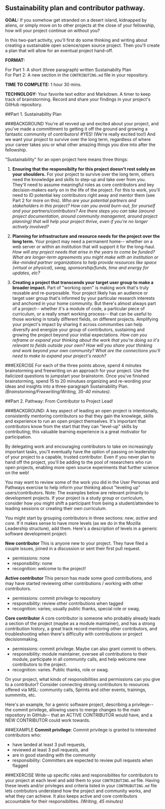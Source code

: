 ## Sustainability plan and contributor pathway.

**GOAL:** If you somehow get stranded on a desert island, kidnapped by aliens, or simply move on to other projects at the close of your fellowship, how will your project continue on without you?

In this two-part activity, you'll first do some thinking and writing about creating a sustainable open science/open source project. Then you'll create a plan that will allow for an eventual project hand-off.

**FORMAT:**

For Part 1: A short (three paragraph) written Sustainabilty Plan  
For Part 2: A new section in the `CONTRIBUTING.md` file in your repository.

**TIME TO COMPLETE:** 1 hour 30 mins.

**TECHNOLOGY:** Your favorite text editor and Markdown. A timer to keep track of brainstorming. Record and share your findings in your project's GitHub repository.

##Part 1. Sustainability Plan

###BACKGROUND
You're all revved up and excited about your project, and you've made a committment to getting it off the ground and growing a fantastic community of contributors!
#YES!
(We're really excited too!) And we want your project to survive over the long term, regardless of where your career takes you or what other amazing things you dive into after the fellowship.

"Sustainability" for an open project here means three things:

1. **Ensuring that the responsibilty for this project doesn't rest solely on your shoulders.** For your project to survive over the long term, others need the knowledge and skills to step-up and take over from you. They'll need to assume meaningful roles as core contributors and key decision-makers early on in the life of the project. For this to work, you'll need to ID potential key contributors right away and mentor them (see Part 2 for more on this). *Who are your potential partners and stakeholders in this project? How can you avoid burn-out, for yourself and your partners/contributors? Are there steps you can take (around project documentation, around community managemnt, around project planning) that will help your project thrive, even if you're no longer actively involved?*

2. **Planning for infrastructure and resource needs for the project over the long term.** Your project may need a permanent home-- whether on a web server or within an institution that will support it for the long-haul. *How will any project needs that arise in the years to come be funded? What are longer-term agreements you might make with an institution or like-minded partner organizations to help provide resources like space (virtual or physical), swag, sponsorship/funds, time and energy for updates, etc?*

3. **Creating a project that transcends your target user group to make a broader impact.** Part of "working open" is making work that's truly reusable and re-purposable. Your project likely has an audience or target user group that's informed by your particular research interests and anchored in your home community. But there's almost always part of a project-- whether it's a module of code, a particular piece of curriculum, or a really smart working process-- that can be useful to those working in totally different fields, on different projects. Amplifying your project's impact by sharing it across communities can help diversify and energize your group of contributors, sustaining and growing the project beyond your initial expectations.  *How can you reframe or expand your thinking about the work that you're doing so it's relevant to fields outside your own? How will you share your thinking and work beyond your own community? What are the connections you'll need to make to expand your project's reach?*  

###EXERCISE
For each of the three points above, spend 4 minutes brainstorming and freewriting on an approach for your project. Use the italicized questions to jumpstart your brainstorm. Once you've finished brainstorming, spend 15 to 20 minutues organizing and re-wording your ideas and insights into a three-paragraph Sustainability Plan. *(Brainstorming/Freewriting/Writing, 35-40 minutes).*

##Part 2. Pathway: From Contributor to Project Lead!

###BACKGROUND:
A key aspect of leading an open project is intentionally, consistently mentoring contributors so that they gain the knowlege, skills and experience to run an open project themselves. It's important that contributors know from the start that they can "level-up" skills by contributing; this valuable learning experience is a great motivator for participation.

By delegating work and encouraging contributors to take on increasingly important tasks, you'll eventually have the option of passing on leadership of your project to a capable, trusted contributor. Even if you never plan to hand off the project, you'll be adding to the pool of researchers who run open projects, enabling more open source experiments that further science on the web!

You may want to review some of the work you did in the User Personas and Pathways exercise to help inform your thinking about "leveling up" users/contributors. Note: The examples below are relevant primarily to development projects. If your project is a study group or curriculum, consider how you might shift a participant from being a student/attendee to leading sessions or creating their own curriculum.

You might start by grouping contributors in three sections: *new*, *active* and *core*. If it makes sense to have more levels (as we do in the Mozilla Leadership structure), add them. Here's a description of levels in a generic software development project:

**New contributor**
This is anyone new to your project. They have filed a couple issues, joined in a discussion or sent their first pull request.

* permissions: none
* responsibility: none
* recognition: welcome to the project!

**Active contributor**
This person has made some good contributions, and may have started reviewing other contributions / working with other contributors.

* permissions: commit privilege to repository
* responsibility: review other contributions when tagged
* recognition: varies; usually public thanks, special role or swag.

**Core contributor**
A core contributor is someone who probably already leads a section of the project (maybe as a module maintainer), and has a strong contribution history, a great track record mentoring other contributors, and troubleshooting when there's difficulty with contributions or project decisionmaking.

* permissions: commit privilege. Maybe can also grant commit to others.
* responsibility: module maintainer, oversee all contributions to their module, participate in all community calls, and help welcome new contributors to the project.
* recognition: varies. Public thanks, role or swag.

On your project, what kinds of responsibilities and permissions can you give to a contributor?  Consider connecting strong contributors to resources offered via MSL: community calls, Sprints and other events, trainings, summmits, etc.

Here's an example, for a genric software project, describing a privilege-- the commit privilege, allowing users to merge changes to the main repository in GitHub-- that an ACTIVE CONTRIBUTOR would have, and a NEW CONTRIBUTOR could work towards.

###EXAMPLE
**Commit privilege**: Commit privilege is granted to interested contributors who:

* have landed at least 3 pull requests,
* reviewed at least 3 pull requests, and
* are in good standing with the community
* responsibility: Committers are expected to review pull requests when flagged

###EXERCISE
Write up specific roles and responsibilites for contributors to your project at each level and add them to your `CONTRIBUTING.md` file. Having these levels and/or privleges and criteria listed in your `CONTRUBUTING.md` file lets contrbutors understand how the project and community works, and what they can achieve. It also keeps active and core contributors accountable for their responsiblities. *(Writing, 45 minutes)*
